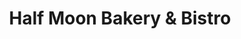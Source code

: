 ---
title: "Half Moon Bakery & Bistro"
url: /jamesville/half-moon-bakery-and-bistro/
shop: pastry
---
